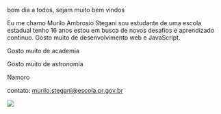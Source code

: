bom dia a todos, sejam muito bem vindos 

Eu me chamo Murilo Ambrosio Stegani sou estudante de uma escola estadual tenho 16 anos estou em busca de novos desafios e aprendizado contínuo.
Gosto muito de desenvolvimento web e JavaScript.

Gosto muito de academia

Gosto muito de astronomia

Namoro

contato: murilo.stegani@escola.pr.gov.br

![](https://media.tenor.com/PV2abKWmyRcAAAAd/anime.gif)



